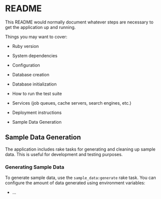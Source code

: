 # README

This README would normally document whatever steps are necessary to get the
application up and running.

Things you may want to cover:

* Ruby version

* System dependencies

* Configuration

* Database creation

* Database initialization

* How to run the test suite

* Services (job queues, cache servers, search engines, etc.)

* Deployment instructions

* Sample Data Generation

## Sample Data Generation

The application includes rake tasks for generating and cleaning up sample data. This is useful for development and testing purposes.

### Generating Sample Data

To generate sample data, use the `sample_data:generate` rake task. You can configure the amount of data generated using environment variables:

* ...
